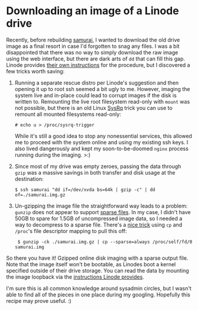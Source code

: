 # Downloading an image of a Linode drive

Recently, before rebuilding [samurai](http://samurai.chromakode.com), I wanted to download the old drive image as a final resort in case I'd forgotten to snag any files. I was a bit disappointed that there was no way to simply download the raw image using the web interface, but there are dark arts of `dd` that can fill this gap. Linode provides [their own instructions][1] for the procedure, but I discovered a few tricks worth saving:

[1]: https://library.linode.com/migration/ssh-copy

1.  Running a separate rescue distro per Linode's suggestion and then opening it up to root ssh seemed a bit ugly to me. However, imaging the system live and in-place could lead to corrupt images if the disk is written to. Remounting the live root filesystem read-only with `mount` was not possible, but there is an old Linux [SysRq](https://www.kernel.org/doc/Documentation/sysrq.txt) trick you can use to remount all mounted filesystems read-only:

        # echo u > /proc/sysrq-trigger

    While it's still a good idea to stop any nonessential services, this allowed me to proceed with the system online and using my existing ssh keys. I also lived dangerously and kept my soon-to-be-doomed `nginx` process running during the imaging. >:)

2.  Since most of my drive was empty zeroes, passing the data through `gzip` was a massive savings in both transfer and disk usage at the destination:

        $ ssh samurai "dd if=/dev/xvda bs=64k | gzip -c" | dd of=./samurai.img.gz

3. Un-gzipping the image file the straightforward way leads to a problem: `gunzip` does not appear to support [sparse files](http://en.wikipedia.org/wiki/Sparse_file). In my case, I didn't have 50GB to spare for 1.5GB of uncompressed image data, so I needed a way to decompress to a sparse file. There's a [nice trick](http://unix.stackexchange.com/a/50481) using `cp` and `/proc`'s file descriptor mapping to pull this off:

        $ gunzip -ck ./samurai.img.gz | cp --sparse=always /proc/self/fd/0 samurai.img

So there you have it! Gzipped online disk imaging with a sparse output file. Note that the image itself won't be bootable, as Linodes boot a kernel specified outside of their drive storage. You can read the data by mounting the image loopback via the [instructions Linode provides](https://library.linode.com/migration/ssh-copy#sph_verifying-the-disk-image).

I'm sure this is all common knowledge around sysadmin circles, but I wasn't able to find all of the pieces in one place during my googling. Hopefully this recipe may prove useful. :)
